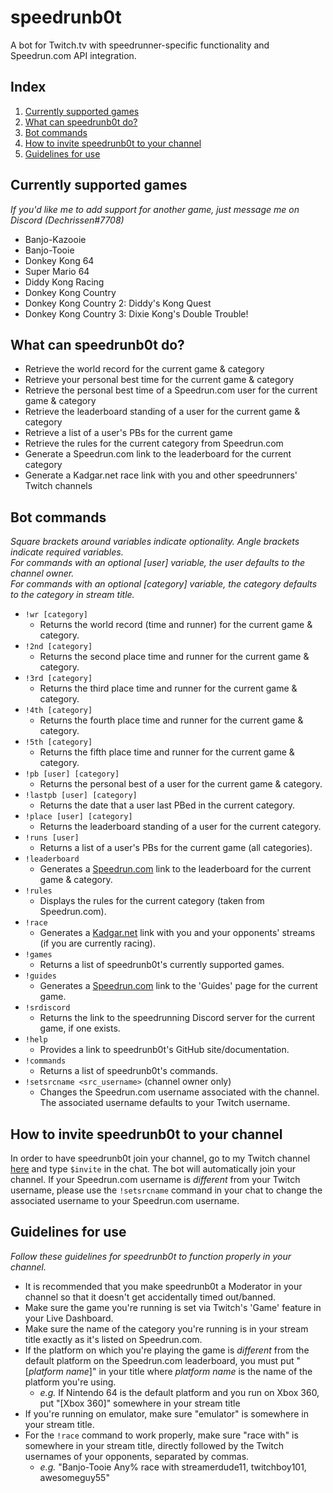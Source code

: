 # speedrunb0t
A bot for Twitch.tv with speedrunner-specific functionality and Speedrun.com API integration.

## Index
1. [Currently supported games](#currently-supported-games)
2. [What can speedrunb0t do?](#what-can-speedrunb0t-do)
3. [Bot commands](#bot-commands)
4. [How to invite speedrunb0t to your channel](#how-to-invite-speedrunb0t-to-your-channel)
5. [Guidelines for use](#guidelines-for-use)

## Currently supported games
*If you'd like me to add support for another game, just message me on Discord (Dechrissen#7708)*
- Banjo-Kazooie
- Banjo-Tooie
- Donkey Kong 64
- Super Mario 64
- Diddy Kong Racing
- Donkey Kong Country
- Donkey Kong Country 2: Diddy's Kong Quest
- Donkey Kong Country 3: Dixie Kong's Double Trouble!

## What can speedrunb0t do?
- Retrieve the world record for the current game & category
- Retrieve your personal best time for the current game & category
- Retrieve the personal best time of a Speedrun.com user for the current game & category
- Retrieve the leaderboard standing of a user for the current game & category
- Retrieve a list of a user's PBs for the current game
- Retrieve the rules for the current category from Speedrun.com
- Generate a Speedrun.com link to the leaderboard for the current category
- Generate a Kadgar.net race link with you and other speedrunners' Twitch channels

## Bot commands
*Square brackets around variables indicate optionality. Angle brackets indicate required variables.*  
*For commands with an optional [user] variable, the user defaults to the channel owner.*  
*For commands with an optional [category] variable, the category defaults to the category in stream title.*
- `!wr [category]`
    - Returns the world record (time and runner) for the current game & category.
- `!2nd [category]`
    - Returns the second place time and runner for the current game & category.
- `!3rd [category]`
    - Returns the third place time and runner for the current game & category.
- `!4th [category]`
    - Returns the fourth place time and runner for the current game & category.
- `!5th [category]`
    - Returns the fifth place time and runner for the current game & category.
- `!pb [user] [category]`
    - Returns the personal best of a user for the current game & category.
- `!lastpb [user] [category]`
    - Returns the date that a user last PBed in the current category.
- `!place [user] [category]`
    - Returns the leaderboard standing of a user for the current category.
- `!runs [user]`
    - Returns a list of a user's PBs for the current game (all categories).
- `!leaderboard`
    - Generates a [Speedrun.com](https://www.speedrun.com/) link to the leaderboard for the current game & category.
- `!rules`
    - Displays the rules for the current category (taken from Speedrun.com).
- `!race`
    - Generates a [Kadgar.net](http://kadgar.net) link with you and your opponents' streams (if you are currently racing).
- `!games`
    - Returns a list of speedrunb0t's currently supported games.
- `!guides`
    - Generates a [Speedrun.com](https://www.speedrun.com/) link to the 'Guides' page for the current game.
- `!srdiscord`
    - Returns the link to the speedrunning Discord server for the current game, if one exists.
- `!help`
    - Provides a link to speedrunb0t's GitHub site/documentation.
- `!commands`
    - Returns a list of speedrunb0t's commands.
- `!setsrcname <src_username>` (channel owner only)
    - Changes the Speedrun.com username associated with the channel. The associated username defaults to your Twitch username.

## How to invite speedrunb0t to your channel
In order to have speedrunb0t join your channel, go to my Twitch channel [here](https://www.twitch.tv/dechrissen) and type `$invite` in the chat. The bot will automatically join your channel. If your Speedrun.com username is *different* from your Twitch username, please use the `!setsrcname` command in your chat to change the associated username to your Speedrun.com username.

## Guidelines for use
*Follow these guidelines for speedrunb0t to function properly in your channel.*
- It is recommended that you make speedrunb0t a Moderator in your channel so that it doesn't get accidentally timed out/banned.
- Make sure the game you're running is set via Twitch's 'Game' feature in your Live Dashboard.
- Make sure the name of the category you're running is in your stream title exactly as it's listed on Speedrun.com.
- If the platform on which you're playing the game is *different* from the default platform on the Speedrun.com leaderboard, you must put "[*platform name*]" in your title where *platform name* is the name of the platform you're using.
    - *e.g.* If Nintendo 64 is the default platform and you run on Xbox 360, put "[Xbox 360]" somewhere in your stream title
- If you're running on emulator, make sure "emulator" is somewhere in your stream title.
- For the `!race` command to work properly, make sure "race with" is somewhere in your stream title, directly followed by the Twitch usernames of your opponents, separated by commas.
    - *e.g.* "Banjo-Tooie Any% race with streamerdude11, twitchboy101, awesomeguy55"
